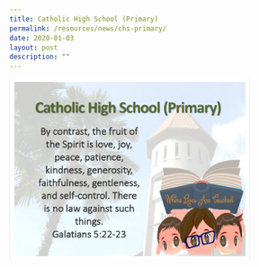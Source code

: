 ```yaml
---
title: Catholic High School (Primary)
permalink: /resources/news/chs-primary/
date: 2020-01-03
layout: post
description: ""
---
```

<p><a href="https://drive.google.com/file/d/1aW036FOUcxJEsr1DDRgSUZjE1sm6NdN0/view?usp=sharing"><img style="width:85%" src="/images/pn35.png"></a></p>